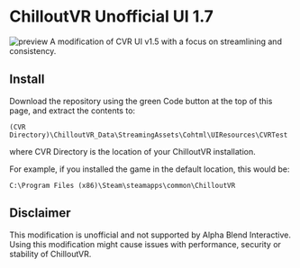 # ChilloutVR Unofficial UI 1.7
![preview](https://github.com/user-attachments/assets/e933f973-e051-46c4-b1d9-9a176d11f9bf)
A modification of CVR UI v1.5 with a focus on streamlining and consistency.

## Install
Download the repository using the green Code button at the top of this page, and extract the contents to:

`(CVR Directory)\ChilloutVR_Data\StreamingAssets\Cohtml\UIResources\CVRTest`

where CVR Directory is the location of your ChilloutVR installation. 

For example, if you installed the game in the default location, this would be:

`C:\Program Files (x86)\Steam\steamapps\common\ChilloutVR`

## Disclaimer
This modification is unofficial and not supported by Alpha Blend Interactive. Using this modification might cause issues with performance, security or stability of ChilloutVR.
